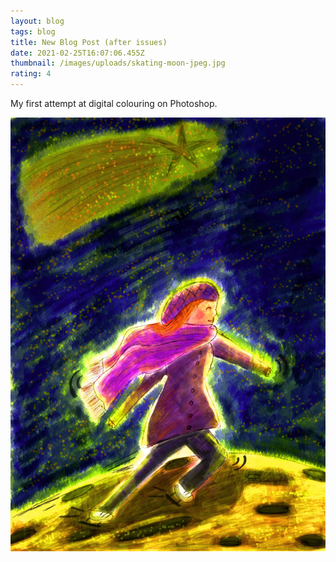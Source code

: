 ```yaml
---
layout: blog
tags: blog
title: New Blog Post (after issues)
date: 2021-02-25T16:07:06.455Z
thumbnail: /images/uploads/skating-moon-jpeg.jpg
rating: 4
---
```

My first attempt at digital colouring on Photoshop.

![](/images/uploads/skating-moon-jpeg.jpg)